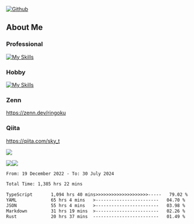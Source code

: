 [![Github](https://img.shields.io/github/followers/skyt-a?label=Follow&style=social)](https://github.com/skyt-a)

## About Me
### Professional
[![My Skills](https://skillicons.dev/icons?i=react,ts,js,nodejs,java,graphql,firebase,githubactions&theme=light)](https://skillicons.dev)
### Hobby
[![My Skills](https://skillicons.dev/icons?i=unity,rust,py&theme=light)](https://skillicons.dev)

### Zenn
https://zenn.dev/ringoku
### Qiita
https://qiita.com/sky_t


![](https://github-profile-summary-cards.vercel.app/api/cards/profile-details?username=skyt-a&theme=default)

![](https://github-profile-summary-cards.vercel.app/api/cards/repos-per-language?username=skyt-a&theme=default)![](https://github-profile-summary-cards.vercel.app/api/cards/stats?username=RinGoku&theme=default)

<!--START_SECTION:waka-->

```txt
From: 19 December 2022 - To: 30 July 2024

Total Time: 1,385 hrs 22 mins

TypeScript       1,094 hrs 40 mins>>>>>>>>>>>>>>>>>>>>-----   79.02 %
YAML             65 hrs 4 mins   >------------------------   04.70 %
JSON             55 hrs 4 mins   >------------------------   03.98 %
Markdown         31 hrs 19 mins  >------------------------   02.26 %
Rust             20 hrs 37 mins  -------------------------   01.49 %
```

<!--END_SECTION:waka-->
